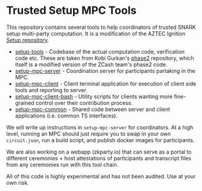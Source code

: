 # Trusted Setup MPC Tools

This repository contains several tools to help coordinators of trusted SNARK setup multi-party computation. It is a modification of the AZTEC Ignition [Setup repository](https://github.com/AztecProtocol/Setup/).

- [setup-tools](/setup-tools) - Codebase of the actual computation code, verification code etc. These are taken from Kobi Gurkan's [phase2](https://github.com/kobigurk/phase2-bn254) repository, which itself is a modified version of the ZCash team's phase2 code.
- [setup-mpc-server](/setup-mpc-server) - Coordination server for participants partaking in the MPC.
- [setup-mpc-client](/setup-mpc-client) - Client terminal application for execution of client side tools and reporting to server.
- [setup-mpc-client-bash](/setup-mpc-client-bash) - Utility scripts for clients wanting more fine-grained control over their contribution process.
- [setup-mpc-common](/setup-mpc-common) - Shared code between server and client applications (i.e. common TS interfaces).

We will write up instructions in `setup-mpc-server` for coordinators. At a high level, running an MPC should just require you to swap in your own `circuit.json`, run a build script, and publish docker images for participants.

We are also working on a webapp (zkparty.io) that can serve as a portal to different ceremonies + host attestations of participants and transcript files from any ceremonies run with this tool chain.

All of this code is highly experimental and has not been audited. Use at your own risk.
